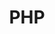 ---
title: 'PHP'
pageIntro: 'A collection of PHP topics, tips and tricks to use in daily web development.'
eleventyNavigation:
  key: PHP
  order: 2  
layout: 'layouts/topic-overview.html'
---